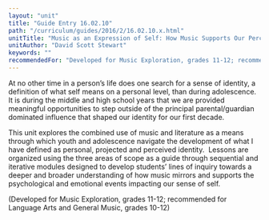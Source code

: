 ```yaml
---
layout: "unit"
title: "Guide Entry 16.02.10"
path: "/curriculum/guides/2016/2/16.02.10.x.html"
unitTitle: "Music as an Expression of Self: How Music Supports Our Perception of Identity"
unitAuthor: "David Scott Stewart"
keywords: ""
recommendedFor: "Developed for Music Exploration, grades 11-12; recommended for Language Arts, General Music, grades 10-12"
---
```

<main>
<p>
At no other time in a person’s life does one search for a sense of identity, a definition of what self means on a personal level, than during adolescence.  It is during the middle and high school years that we are provided meaningful opportunities to step outside of the principal parental/guardian dominated influence that shaped our identity for our first decade.
</p>
<p>
This unit explores the combined use of music and literature as a means through which youth and adolescence navigate the development of what I have defined as personal, projected and perceived identity.  Lessons are organized using the three areas of scope as a guide through sequential and iterative modules designed to develop students’ lines of inquiry towards a deeper and broader understanding of how music mirrors and supports the psychological and emotional events impacting our sense of self.
</p>
<p>
(Developed for Music Exploration, grades 11-12; recommended for Language Arts and General Music, grades 10-12)
</p>
</main>